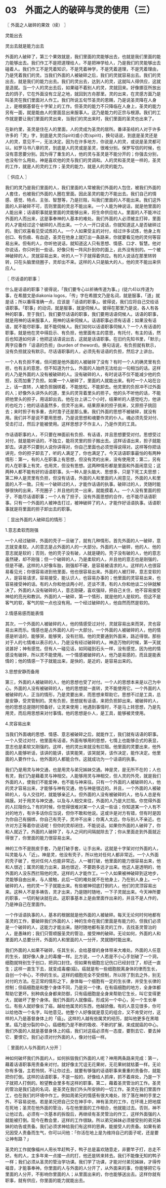 # 03　外面之人的破碎与灵的使用（三）



〖 外面之人破碎的果效（续） 〗

灵能出去

灵出去就是能力出去

外面的人破碎了，第三个果效就是，我们里面的灵能够出去，也就是我们里面的能力能够出去。我们作工不是把道理给人，不是把神学给人，乃是我们的灵能够出去碰着人。我们作工不是凭着知识，不是凭着神学，不是凭着道理，不是凭着理由，乃是凭着我们的灵。当我们外面的人被破碎之后，我们的灵就容易出去。我们的灵出去，就是我们的能力出去。我们的灵出去，达到人的灵，这就叫人得供应，这就是造就。当一个人的灵出去后，如果碰不着别人的灵，灵就回来。好像挪亚所放出去的鸽子，它在外面没有立足之地，就回到方舟那里。灵的出来，在灵感方面乃是叫圣灵在我们里面对人作工。我们所说五旬节圣灵的恩赐，乃是说圣灵降在人身上，是根据基督在十字架上的工作。但圣灵的能力不只降临在人身上，圣灵的能力另有一面，就是能由人的里面显出来服事人。这乃是能力的正宗与根源。我们的工作就是要让我们里面的灵出来，当我们的灵出来时，我们里面的圣灵也出来了。

在新约里，圣灵是住在人的里面，人的灵成为圣灵的居所。番译圣经的人对于许多许多的「灵」字，到底是大灵(Spirit)或小灵(spirit)，换句话说，到底是圣灵还是人的灵，意见不一，无法决定。因为在许多地方，你说是人的灵，或说是圣灵都可以。如罗马书八章的灵，到底是人的灵或是圣灵，很难分别。保罗写信的时候，也没有意思要分别。因为得了重生的人，他的灵与圣灵是不能分开的；你强去分别，也没有什么用处。神是喜欢他的灵与我们的灵调和。人的灵和圣灵是一样的，圣灵的工作，就是人的灵的工作；圣灵的能力，就是人的灵的能力。



〖 供应人 〗

我们的灵乃是我们里面的人，我们里面的人常被我们外面的人包住，被我们外面的人套住，也被我们外面的人圈在里面。因此圣灵的能力不能出去。我们自己的情感、感觉、特点、主张、智慧等，乃是拦阻，叫我们里面的人不能出来。我们这外面的人非破碎不可，否则里面的灵总不能出来。一个人能为神说话，就是他里面的人能出来；话语职事就是里面的灵能够出来，将生命供应给人。里面的人不能冲过外面的人而出来，这是事奉神的人基本的难处。我们外面的人必须被主打碎，里面的人才能经过这个破碎的人而出来。一个人一开口说话，你就知道这人是否破碎过的。我们欢喜看见受试炼的人。一个人如果受主的对付，经过许多试炼，他身上有创口、有伤痕、有血迹，圣灵在他身上就打出一条路来，你就要看见他的灵何等容易出来。但有的人，你听他说话，就知道这人只有思想、情感、口才、智慧。他对你说话，你只听到一些话，好像只有一阵风扑到你的面上，此外没有别的。一个被神破碎的人，灵就容易出来，听的人一下子就得着供应。有的人说话在那里转转转，只在头脑里绕圈子，灵却出不来。这样的人只是脑大的人，他的灵不能出来供应人。



〖 尽话语的职事 〗

什么是话语的职事？彼得说，「我们要专心以祈祷传道为事。」(徒六4)以传道为事，在希腊文是diakonia logos，「传」字在希腊文乃是名词，就是服事，「道」就是话；所以番得准确一点，应该是「话语的职事」。彼得说，我们应将自己交给话语职事。「职事」的动词，就是服事，就是伺候人。彼得在那里乃是说，各人有各种的职事，至于我们，我们要尽话语的职事，我们要用话语伺候人。话语的职事，就是用神的话来服事人，用神的话来伺候人。话语职事必须有话语；如果没有话语，就不能尽职事，就不能伺候人。我们如何以话语职事伺候人？一个人有话语的职事，就是他在灵中得启示、有负担，他里面有主的意思，有托付，有主的话，然后也知道如何讲；他把这话语说出去，这就是话语职事。在旧约先知书里，「默示」两字应番作「话语的负担」(burden of theword)。换句话说，有负担就有默示，没有负担就没有默示。尽话语职事的人，必须先有话语的负担，然后才上讲台。

一个人有负担不难，但问题是他外面的人被破碎了没有？有时一个人的确灵里有负担，也有主的意思，但不知道为什么，外面的人始终无法给出一句相当的话。这样的人乃是外面的人没有被破碎的人。没有破碎的人，有时说话不仅不能减少他的负担，反而加重了负担。如果一个人破碎了，里面的人就能出来。有时一个人站在台上，话一直转，人被负担捆绑着，不能放松，不能卸去。他灵里的负担冲不过外面的人；好像外头讲外头的道，里头的灵背着里头的担子。他的头不听他的话，不能把他里头的担子，用话卸出去。他在台上讲二个小时，结果听的人感觉吃力，他讲的也吃力；他的话语虽然多，但灵不出来。结果原来的担子挑来，又原担子挑回去；来时担子有多重，去时澹子还是那么重。我们外面的思想不被破碎，就没有用。我们并不是说不要用思想，乃是说思想和魂要作灵的仆人。魂必须先受对付、受击打过，然后才能被使用。这样思想才不作主人，乃是作灵的工具。

作话语职事的人，不只要在神面前有负担、有话语，并且思想要受对付。思想受过对付，就是能听话的，不独立，能将灵里的担子搬出去。这样话语出来，担子就能卸去。讲道不只要别人说你讲得对，你自己里面也必须觉得说得对。这样等你把话讲完，你的担子卸去了，听的人满足了，你也满足了。今天话语职事最怕的有两种情形：第一，有的人在职事上有思想，但没有灵的出来，没有使用灵；第二，另有的人在职事上有灵，也用灵，但没有思想。这两种情形都是里面和外面闹意见；这两种人都不能有好的话语职事。头一种人是头脑大、思想多，只是下死工夫思想；第二种人是灵里有负担，但没有话语，外面的人和里面的人闹意见，外面的人和里面的人不一致。只有一个破碎过的人，才能作话语的执事。破碎过的人，灵随时能够很快的出来，不兜圈子；并且他的灵一出来，就能摸着人。一个人没有里面的担子，不能尽话语职事；一个人有了担子，没有外面思想的合作，也不能尽话语职事。只有一个外面的人被神击打过，被神破碎了的人，才能作好话语执事。话语职事就是将里面的担子卸出去的职事。



〖 显出外面的人破碎后的情形 〗

1.意志柔软而刚强

一个人经过破碎，外面的壳子一旦破了，就有几种情形。首先外面的人一破碎，意志就变柔软。人的意志是占外面的人的一大部分。外面的人一破碎，他的人、他的意志就是软的；否则，他的壳子没有破，人就是硬的。壳子没有破的人，他的意志虽然硬，却不刚强；但一个破碎的人，乃是柔软的人，并且他的意志也是刚强的，但是不硬。这样的人好像车胎，刚强却不硬，是容易被请求的人。这样的人也很容易看见光；你很容易进到他里面，他也很容易出来。外面的人被打碎，意志变软的人，是容易请求，容易接受，能认识人，也容易办事的；他里面的灵容易出来，也容易接受神的话。有的人你和他谈两小时，还谈不清，有的人你和他谈二分钟就解决了。外面的人没有破碎的人，意志刚硬，喜欢强辩，把自己关住，他不容易接受神给的亮光和教训。外面的人一破碎，第一个情形，就是他的人是软的。但这不是客气的软，客气的软一点也没有用。一个经过破碎的人，他自然而然是软的。

2.情感易感而能表情

其次，一个外面的人被破碎的人，他的情感受过对付，灵就容易出来而哭，灵也容易出来而乐。情感也是占外面的人的一大部分。一个外面的人被破碎的人，他的情感是听话的，能够哭，能够笑，没有拦阻。他的灵要通到外面来，路近得很。那些对于人的七情难以表示的人，乃是没有经过破碎的人。神造万物的时候，第一天就说甚好；神有感觉。但有人一碰见话，如同碰到石头一样，没有感觉，因为他的情感没有破碎，所以灵不能使用。一个情感被破碎的人，他乃是易感的，而且是能表情的；他的情感一下子就能出来，是快的，是近的，是容易出来的。

3.思想安静而备用

第三，外面的人被破碎的人，他的思想也受了对付。一个人的思想本来是以己为中心。外面的人没有被破碎的人，他的思想就一直转，灵不能使用它。一个外面的人被破碎的人，正当的情形，乃是灵要出来，而思想来帮助它。思想不过是工具，总是安静，受灵管制的。灵有负担，思想就有话语，来把负担卸出来。被破碎的人，他的思想总是随时预备好，让灵来使用；地遇到事情时，不是马上转思想，乃是先用灵，而后用思想来对付事情。他的思想是仆人，是工具，能够被灵使用。

4.灵容易出来

当我们外面魂的思想、情感、意志被破碎之后，就能作工，我们就有话语的职事。一个人受过对付，他里面有话语，外面有够用的思想，七情上也能够合式的表显，意志也是柔软又刚强的。这样，他的灵出来就没有拦阻。他里面的灵要出来，他外面的人能够听话，该讲的能讲，该笑能笑，该哭就哭，该作决定，能作决定。他里面的人要作什么，他外面的人都能合作。这就成功为一个话语的执事。

我们乃是用灵与神交通，也是用灵与弟兄姊妹交通。神是灵，是无所不在的；人也有灵，我们乃是藉着灵与神相交。人能够用灵与神相交，但人灵的外壳，就是我们外面的人，使我们不能爱神，也不能与神来往。只有一个外面的人被破碎的人，他的灵才容易出来，才能够与神有交通，他与神是很近的。并且，一个外面的人被破碎的人，与人交往时，就能够亲近人。但外面的人没有被破碎的人，他与人总是有隔膜。对于用灵与神交通，以及与人相交来往，外面的人乃是大拦阻。你觉得外面的人拦阻你么？有的时候，你觉得很难对某一个人说一些话；你知道某一个人有不对的地方，有许多话你应当说，但你不敢和他说。这或许是对方有错，但有时是因为你自己有捆绑，你自己有壳子，灵冲不出来；你离人太远，你与别人不亲近。也许对方正等着你说话呢！但你的灵却闭住，不能说话。如果你外面的人破碎了，你和人就近了。外面的人破碎了，与人之间的间隔就除去了；你从里面走到外面就近得很了，你里面的能力很容易出来。

神的工作不是脱皮手套，乃是打破手套，让手出来。这就是十字架对付外面的人，叫灵能与人「近」。神是灵，他没有壳子，所以他对任何人都非常近。一个人外面的壳子破了，他对任何人也能非常近。人一被打破，他里面的能力很容易出来，他和人很近；属灵的能力出来，路也很近，不要跑多远才出来。他这人是透明的，他外面的人没东西拦阻他的灵。这样的人才能作工。一个人如果被神破碎到这地步，灵能够自由出来，与人接触，此后一切的难处就不在他身上，乃在别人身上。一个破碎的人，他的灵一下子就能出来。有些被神彻底打倒的人，他们的灵顶容易出来。这种人不是多祷告，灵才出来，乃是随时随地，一下子灵就出来。今天神所要的职事，一切的秘诀就在此。这职事基本上是由里面作出来的，并且不是人作的，乃是神自己在里面作。

一个作话语执事的人，基本的根据就是他外面的人被破碎。每天无论何时何地都有圣灵的工作，要破碎我们外面的人；神的生命在我们里面是有能力的，但我们必须是一个破碎的人，这能力才能出来。随时随地都有圣灵的工作，去找圣灵管治的人，是愚昧的；我们只管顺服圣灵的管治，接受神的破碎。无论如何，外面的人和里面的人总要分开。外面的人和里面的人一分开，灵就随时能出来。

我们外面的人如果不破碎，任其生长，会给基督的身体带来大难处。外面的人任意的生长，就好像人身上的毒瘤一样。比方说，一个人若是不小心手划破了一个洞，细胞就特别生于创口，把洞口封住。但如果有细胞忘记伤口已经封住了，却还一直生；这样一直生下去，就变成毒瘤(癌)。癌就是有一些细胞脱离身体的律而生长，自创一个中心，不停的生长。这样的细胞完全不受控制，所以除了割去之外，别无对付的方法。在正常的情形之下，身体每一个细胞有一定的生长律，并受生长律的控制；但癌细胞是和整个身体不同，乃是另一个律。在有癌细胞的地方，全身体都帮助它更坏。别种病全身都来防御，只有癌细胞是全身来帮助它生长，叫它变得更大，就破坏了整个身体。我们外面的人就像癌，形成另一个中心，另一个生长单位。有些人就好像长了癌，越给他属灵的东西，他越骄傲。有的人意见很多，你可以给他改一个名字，叫他意见。他整个人好像就是意见的组合，又不肯受对付，这样的人乃是基督身体上的「癌」。这样的人越有些属灵的经历，就叫他更多在黑暗里。癌乃是分裂的中心，癌细枹乃是不断的吸收、不断的扩展，来成就癌的中心。我们外面的人就是基督身体上的癌，我们对这癌必须有一态度，要割去它、要去掉它、要恨它。我们必须对付外面的人，像对付癌一样。



〖 里面的人与外面的人分开 〗

神如何破坏我们外面的人，如何拆毁我们外面的人呢？神用两条路来完成：第一，藉着话语职事用责备来对付。就好像主咒诅无花果树，无花果树就枯萎一样。无论你有多强，主若怜悯，不让你过去，就要有够强的话语职事来重重的责备你，就能把你打倒。这样的话语职事，不是一般的，好像给人抓痒，抓不着痒处，乃是一下子就把人打倒的。盼望教会里多有这样的职事。第二，藉着圣灵管治的工作。圣灵的管治是我们造的名词，是圣灵在我们外头所安排的一切工作。圣灵在我们里面作工，也在我们的环境中作工。例如周弟兄的情感有很大难处，除了落在神的手里之外，不容易说他。若是弟兄把自己交在神手中，神有圣灵的工作，在环境上把地摆在死地；圣灵在他外面的管治，与在他里面的工作相合，他就能过去。否则，神不让他过去。必须有一次基本的拆毁后，再继续有圣灵管治的作工，这样外面强的人就能被打倒。现今在教会里，这样的工作很缺。所以弟兄姊妹必须接受别的弟兄姊妹的劝告或责备。我们必须求神给我们有这样的恩典，能接受人的责备。如果有弟兄因受人责备而生气，你可以问他：「你活在地上是为维持自己的面子呢，还是要让神有路？」

圣灵的工作就像福州人用长竿赶鸭子，鸭子总是喜欢随意走，非要竿子打，总走不好。有的人，主多年来一点接一点的打，他还是转来转去。我们不能像无知的鸭子一样；我们必须从圣灵的管治学功课。我们学了功课，才能对付弟兄姊妹，才得传福音，才能事奉神。你里面的人与外面的人分开了，从外面来的事，你能够把它与里面的人分开，不影响你里面的人；从里面出来的，你也能够送出去。这样你就有职事，就有供应，你里面的能力就能出去。

